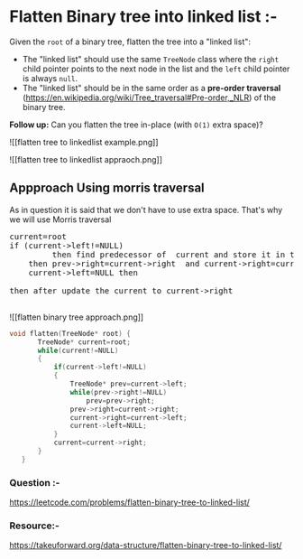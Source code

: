 # Flatten Binary tree into linked list :-

Given the `root` of a binary tree, flatten the tree into a "linked list":

-   The "linked list" should use the same `TreeNode` class where the `right` child pointer points to the next node in the list and the `left` child pointer is always `null`.
-   The "linked list" should be in the same order as a **pre-order traversal** (https://en.wikipedia.org/wiki/Tree_traversal#Pre-order,_NLR) of the binary tree.

**Follow up:** Can you flatten the tree in-place (with `O(1)` extra space)?

![[flatten tree to linkedlist example.png]]

![[flatten tree to linkedlist appraoch.png]]

## Appproach Using morris traversal

As in question it is said that we don't have to use extra space. That's why we will use Morris traversal

<pre>
current=root
if (current->left!=NULL)
	 	 then find predecessor of  current and store it in the prev
 	then prev->right=current->right  and current->right=current->left 
	current->left=NULL then

then after update the current to current->right 
 </pre>
 ![[flatten binary tree approach.png]]
 
 ```C++
void flatten(TreeNode* root) {
        TreeNode* current=root;
        while(current!=NULL)
        {
            if(current->left!=NULL)
            {
                TreeNode* prev=current->left;
                while(prev->right!=NULL)
                    prev=prev->right;
                prev->right=current->right;
                current->right=current->left;
                current->left=NULL;
            }
            current=current->right;
        }
    }
```


### Question :-
https://leetcode.com/problems/flatten-binary-tree-to-linked-list/

 ### Resource:-
 https://takeuforward.org/data-structure/flatten-binary-tree-to-linked-list/